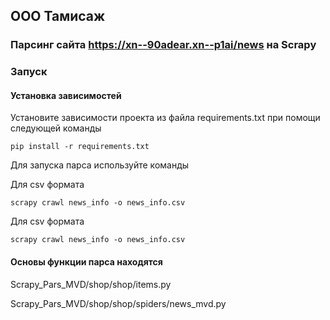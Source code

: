 ## ООО Тамисаж

### Парсинг сайта https://xn--90adear.xn--p1ai/news на Scrapy

### Запуск

#### Установка зависимостей 

Установите зависимости проекта из файла requirements.txt при помощи следующей команды

`pip install -r requirements.txt`

Для запуска парса используйте команды

Для csv формата

`scrapy crawl news_info -o news_info.csv `

Для csv формата

`scrapy crawl news_info -o news_info.csv `

#### Основы функции парса находятся

Scrapy_Pars_MVD/shop/shop/items.py

Scrapy_Pars_MVD/shop/shop/spiders/news_mvd.py
